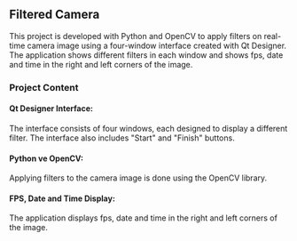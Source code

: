 ## Filtered Camera
This project is developed with Python and OpenCV to apply filters on real-time camera image using a four-window interface created with Qt Designer. The application shows different filters in each window and shows fps, date and time in the right and left corners of the image.
### Project Content
#### Qt Designer Interface: 
The interface consists of four windows, each designed to display a different filter. The interface also includes "Start" and "Finish" buttons.
#### Python ve OpenCV:
Applying filters to the camera image is done using the OpenCV library.
#### FPS, Date and Time Display:
The application displays fps, date and time in the right and left corners of the image.
